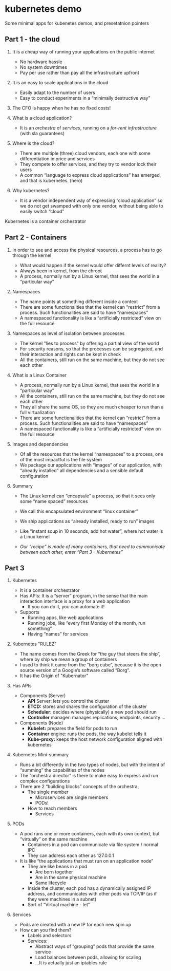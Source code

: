 # kubernetes demo
Some minimal apps for kubenetes demos, and presetatnion pointers

## Part 1 - the cloud

1. It is a cheap way of running your applications on the public internet
   - No hardware hassle
   - No system downtimes
   - Pay per use rather than pay all the infrastructure upfront

2. It is an easy to scale applications in the cloud
   - Easily adapt to the number of users
   - Easy to conduct experiments in a “minimally destructive way”

3. The CFO is happy when he has no fixed costs!


4. What is a cloud application?
   - It is an _orchestra_ of _services_, running on a _for-rent infrastructure_ (with sla guarantees)


5. Where is the cloud?
   - There are multiple (three) cloud vendors, each one with some differentiation in price and services
   - They compete to offer services, and they try to vendor lock their users
   - A common “language to express cloud applications” has emerged, and that is kubernetes. (hero)

6. Why kubernetes?
   - It is a vendor independent way of expressing “cloud application” so we do not get swamped with only one vendor, without being able to easily switch “cloud”


Kubernetes is a container orchestrator

## Part 2 - Containers
1. In order to see and access the physical resources, a process has to go through the kernel
   - What would happen if the kernel would offer differnt levels of reality?
   - Always been in kernel, from the chroot
   - A process, normally run by a Linux kernel, that sees the world in a “particular way”

2. Namespaces
   - The name points at something different inside a context
   - There are some functionalities that the kernel can “restrict” from a process. Such functionalities are said to have “namespaces”
   - A namespaced functionality is like a “artificially restricted” view on the full resource

3. Namespaces as level of isolation between processes
   - The kernel "lies to process" by offering a partial view of the world
   - For security reasons, so that the processes can be segregated, and their interaction and rights can be kept in check
   - All the containers, still run on the same machine, but they do not see each other

4. What is a Linux Container
   - A process, normally run by a Linux kernel, that sees the world in a “particular way”
   - All the containers, still run on the same machine, but they do not see each other
   - They all share the same OS, so they are much cheaper to run than a full virtualization
   - There are some functionalities that the kernel can “restrict” from a process. Such functionalities are said to have “namespaces”
   - A namespaced functionality is like a “artificially restricted” view on the full resource

5. Images and dependencies
   - Of all the resources that the kernel “namespaces” to a process, one of the most impactful is the file system
   - We package our applications with “images” of our application, with “already installed” all dependencies and a sensible default configuration
 
6. Summary
   - The Linux kernel can “encapsule” a process, so that it sees only some “name spaced” resources
   - We call this encapsulated environment “linux container”
   - We ship applications as “already installed, ready to run” images
   - Like “instant soup in 10 seconds, add hot water”, where hot water is a Linux kernel

   - _*Our “recipe” is made of many containers, that need to communicate between each other, enter “Part 3 - Kubernetes”*_

## Part 3

1. Kubernetes
   - It is a container orchestrator
   - Has APIs: It is a “server” program, in the sense that the main interaction interface is a proxy for a web application
     - If you can do it, you can automate it!
   - Supports
     - Running apps, like web applications
     - Running jobs, like “every first Monday of the month, run something”
     - Having “names” for services

2. Kubernetes "RULEZ"
   - The name comes from the Greek for “the guy that steers the ship”, where by ship we mean a group of containers
   - I used to think it came from the “borg cube”, because it is the open source version of a Google’s software called “Borg”.
   - It has the Origin of "Kubernator"

3. Has APIs
   - Components (Server)
      - **API** Server: lets you control the cluster
      - **ETCD:** stores and shares the configuration of the cluster
      - **Scheduler:** decides where (physically) a new pod should run
      - **Controller** manager: manages replications, endpoints, security …
   - Components (Node)
      - **Kubelet:** prepares the field for pods to run
      - **Container** engine: runs the pods, the way kubelet tells it 
      - **Kube-proxy:** keeps the host network configuration aligned with kubernetes

4. Kubernetes Mini-summary
   - Runs a bit differently in the two types of nodes, but with the intent of “summing” the capabilities of the nodes
   - The “orchestra director” is there to make easy to express and run complex configurations
   - There are 2 “building blocks” concepts of the orchestra,
      - The single member
         - Microservices are single members
         - PODs!
      - How to reach members
         - Services

5. PODs
   - A pod runs one or more containers, each with its own context, but “virtually” on the same machine
      - Containers in a pod can communicate via file system / normal IPC
      - They can address each other as 127.0.0.1
   - It is like “the applications that must run on an application node”
      - They are like beans in a pod
         - Are born together
         - Are in the same physical machine
         - Same lifecycle
      - Inside the cluster, each pod has a dynamically assigned IP address, and communicates with other pods via TCP/IP (as if they were machines in a subnet)
      - Sort of “Virtual machine - let”

6. Services
   - Pods are created with a new IP for each new spin up
   - How can you find them?
      - Labels and selectors
      - Services:
         - Abstract ways of “grouping” pods that provide the same service
         - Load balances between pods, allowing for scaling
         - …It is actually just an iptables rule



